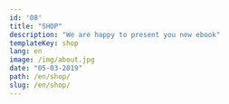 ```yaml
---
id: '08'
title: "SHOP"
description: "We are happy to present you new ebook"
templateKey: shop
lang: en
image: /img/about.jpg
date: "05-03-2019"
path: /en/shop/
slug: /en/shop/
---
```

